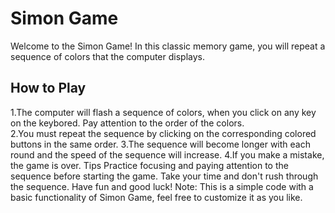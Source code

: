 # Simon Game

Welcome to the Simon Game! In this classic memory game, you will repeat a sequence of colors that the computer displays.

## How to Play
1.The computer will flash a sequence of colors, when you click on any key on the keybored. Pay attention to the order of the colors.<br>
2.You must repeat the sequence by clicking on the corresponding colored buttons in the same order.
3.The sequence will become longer with each round and the speed of the sequence will increase.
4.If you make a mistake, the game is over.
Tips
Practice focusing and paying attention to the sequence before starting the game.
Take your time and don't rush through the sequence.
Have fun and good luck!
Note: This is a simple code with a basic functionality of Simon Game, feel free to customize it as you like.
